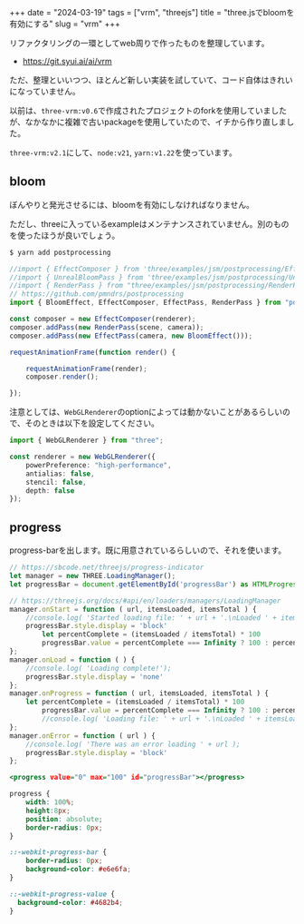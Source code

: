 +++
date = "2024-03-19"
tags = ["vrm", "threejs"]
title = "three.jsでbloomを有効にする"
slug = "vrm"
+++

リファクタリングの一環としてweb周りで作ったものを整理しています。

- https://git.syui.ai/ai/vrm

ただ、整理といいつつ、ほとんど新しい実装を試していて、コード自体はきれいになっていません。

以前は、`three-vrm:v0.6`で作成されたプロジェクトのforkを使用していましたが、なかなかに複雑で古いpackageを使用していたので、イチから作り直しました。

`three-vrm:v2.1`にして、`node:v21`, `yarn:v1.22`を使っています。

## bloom

ぼんやりと発光させるには、bloomを有効にしなければなりません。

ただし、threeに入っているexampleはメンテナンスされていません。別のものを使ったほうが良いでしょう。

```sh
$ yarn add postprocessing
```

```js:src/index.ts
//import { EffectComposer } from 'three/examples/jsm/postprocessing/EffectComposer';
//import { UnrealBloomPass } from 'three/examples/jsm/postprocessing/UnrealBloomPass';
//import { RenderPass } from "three/examples/jsm/postprocessing/RenderPass";
// https://github.com/pmndrs/postprocessing
import { BloomEffect, EffectComposer, EffectPass, RenderPass } from "postprocessing";

const composer = new EffectComposer(renderer);
composer.addPass(new RenderPass(scene, camera));
composer.addPass(new EffectPass(camera, new BloomEffect()));

requestAnimationFrame(function render() {

	requestAnimationFrame(render);
	composer.render();

});
```

注意としては、`WebGLRenderer`のoptionによっては動かないことがあるらしいので、そのときは以下を設定してください。

```js:src/index.ts
import { WebGLRenderer } from "three";

const renderer = new WebGLRenderer({
	powerPreference: "high-performance",
	antialias: false,
	stencil: false,
	depth: false
});
```

## progress

progress-barを出します。既に用意されているらしいので、それを使います。

```js:src/index.ts
// https://sbcode.net/threejs/progress-indicator
let manager = new THREE.LoadingManager();
let progressBar = document.getElementById('progressBar') as HTMLProgressElement

// https://threejs.org/docs/#api/en/loaders/managers/LoadingManager
manager.onStart = function ( url, itemsLoaded, itemsTotal ) {
    //console.log( 'Started loading file: ' + url + '.\nLoaded ' + itemsLoaded + ' of ' + itemsTotal + ' files.' );
    progressBar.style.display = 'block'
        let percentComplete = (itemsLoaded / itemsTotal) * 100
        progressBar.value = percentComplete === Infinity ? 100 : percentComplete
};
manager.onLoad = function ( ) {
    //console.log( 'Loading complete!');
    progressBar.style.display = 'none'
};
manager.onProgress = function ( url, itemsLoaded, itemsTotal ) {
    let percentComplete = (itemsLoaded / itemsTotal) * 100
        progressBar.value = percentComplete === Infinity ? 100 : percentComplete
        //console.log( 'Loading file: ' + url + '.\nLoaded ' + itemsLoaded + ' of ' + itemsTotal + ' files.' );
};
manager.onError = function ( url ) {
    //console.log( 'There was an error loading ' + url );
    progressBar.style.display = 'block'
};
```

```html:dist/index.html
<progress value="0" max="100" id="progressBar"></progress>
```

```css:dist/css/style.css
progress {
	width: 100%;
	height:8px;
	position: absolute;
	border-radius: 0px;
}

::-webkit-progress-bar {
	border-radius: 0px;
	background-color: #e6e6fa;
}

::-webkit-progress-value {
  background-color: #4682b4;
}
```

